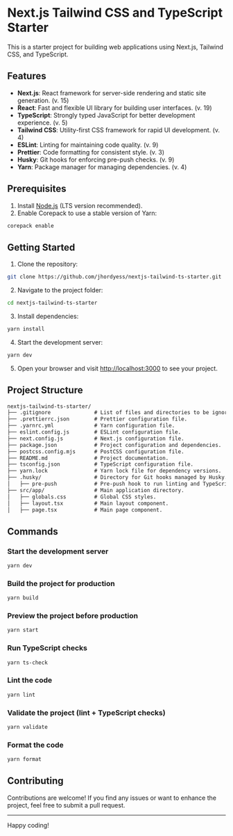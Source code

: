 # Next.js Tailwind CSS and TypeScript Starter

This is a starter project for building web applications using Next.js, Tailwind CSS, and TypeScript.

## Features

- **Next.js**: React framework for server-side rendering and static site generation. (v. 15)
- **React**: Fast and flexible UI library for building user interfaces. (v. 19)
- **TypeScript**: Strongly typed JavaScript for better development experience. (v. 5)
- **Tailwind CSS**: Utility-first CSS framework for rapid UI development. (v. 4)
- **ESLint**: Linting for maintaining code quality. (v. 9)
- **Prettier**: Code formatting for consistent style. (v. 3)
- **Husky**: Git hooks for enforcing pre-push checks. (v. 9)
- **Yarn**: Package manager for managing dependencies. (v. 4)

## Prerequisites

1. Install [Node.js](https://nodejs.org/en/download) (LTS version recommended).
2. Enable Corepack to use a stable version of Yarn:

```sh
corepack enable
```

## Getting Started

1. Clone the repository:

```sh
git clone https://github.com/jhordyess/nextjs-tailwind-ts-starter.git
```

2. Navigate to the project folder:

```sh
cd nextjs-tailwind-ts-starter
```

3. Install dependencies:

```sh
yarn install
```

4. Start the development server:

```sh
yarn dev
```

5. Open your browser and visit [http://localhost:3000](http://localhost:3000) to see your project.

## Project Structure

```md
nextjs-tailwind-ts-starter/
├── .gitignore              # List of files and directories to be ignored by version control.
├── .prettierrc.json        # Prettier configuration file.
├── .yarnrc.yml             # Yarn configuration file.
├── eslint.config.js        # ESLint configuration file.
├── next.config.js          # Next.js configuration file.
├── package.json            # Project configuration and dependencies.
├── postcss.config.mjs      # PostCSS configuration file.
├── README.md               # Project documentation.
├── tsconfig.json           # TypeScript configuration file.
├── yarn.lock               # Yarn lock file for dependency versions.
├── .husky/                 # Directory for Git hooks managed by Husky.
│   ├── pre-push            # Pre-push hook to run linting and TypeScript checks.
├── src/app/                # Main application directory.
│   ├── globals.css         # Global CSS styles.
│   ├── layout.tsx          # Main layout component.
│   ├── page.tsx            # Main page component.
```

## Commands

### Start the development server

```sh
yarn dev
```

### Build the project for production

```sh
yarn build
```

### Preview the project before production

```sh
yarn start
```

### Run TypeScript checks

```sh
yarn ts-check
```

### Lint the code

```sh
yarn lint
```

### Validate the project (lint + TypeScript checks)

```sh
yarn validate
```

### Format the code

```sh
yarn format
```

## Contributing

Contributions are welcome! If you find any issues or want to enhance the project, feel free to submit a pull request.

---

Happy coding!
